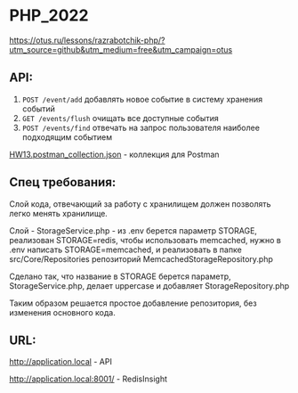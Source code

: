 # PHP_2022

https://otus.ru/lessons/razrabotchik-php/?utm_source=github&utm_medium=free&utm_campaign=otus


## API:
1. `POST /event/add` добавлять новое событие в систему хранения событий
2. `GET /events/flush` очищать все доступные события
3. `POST /events/find` отвечать на запрос пользователя наиболее подходящим событием

[HW13.postman_collection.json](HW13.postman_collection.json) - коллекция для Postman


## Спец требования:
Слой кода, отвечающий за работу с хранилищем должен позволять легко менять хранилище.

Слой - StorageService.php - из .env берется параметр STORAGE, реализован STORAGE=redis, чтобы использовать memcached, 
нужно в .env написать STORAGE=memcached, и реализовать в папке src/Core/Repositories репозиторий
MemcachedStorageRepository.php


Сделано так, что название в STORAGE берется параметр, StorageService.php, делает uppercase и 
добавляет StorageRepository.php 


Таким образом решается простое добавление репозитория, без изменения основного кода.


## URL:

http://application.local - API

http://application.local:8001/ - RedisInsight
